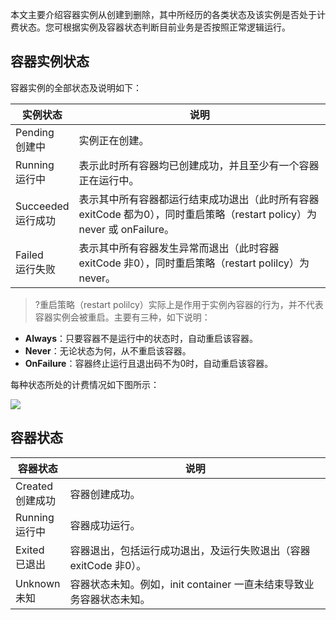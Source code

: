 
本文主要介绍容器实例从创建到删除，其中所经历的各类状态及该实例是否处于计费状态。您可根据实例及容器状态判断目前业务是否按照正常逻辑运行。

## 容器实例状态

容器实例的全部状态及说明如下：

| 实例状态 | 说明 | 
|----------------|---------|
| Pending<br>创建中| 实例正在创建。  |
| Running<br>运行中 | 表示此时所有容器均已创建成功，并且至少有一个容器正在运行中。  |
| Succeeded<br>运行成功 | 表示其中所有容器都运行结束成功退出（此时所有容器 exitCode 都为0），同时重启策略（restart policy）为 never 或 onFailure。  |
| Failed<br>运行失败 | 表示其中所有容器发生异常而退出（此时容器 exitCode 非0），同时重启策略（restart polilcy）为 never。  |

>?重启策略（restart polilcy）实际上是作用于实例內容器的行为，并不代表容器实例会被重启。主要有三种，如下说明：
- **Always**：只要容器不是运行中的状态时，自动重启该容器。
- **Never**：无论状态为何，从不重启该容器。
- **OnFailure**：容器终止运行且退出码不为0时，自动重启该容器。
 
每种状态所处的计费情况如下图所示：

![](https://main.qcloudimg.com/raw/057681f9bd16af19e1422f1b8a9c3725.png)

## 容器状态

| 容器状态 | 说明 | 
|---------|---------|
| Created<br>创建成功  | 容器创建成功。  |
| Running<br>运行中  | 容器成功运行。  |
| Exited<br>已退出  | 容器退出，包括运行成功退出，及运行失败退出（容器 exitCode 非0）。|
| Unknown<br>未知  | 容器状态未知。例如，init container 一直未结束导致业务容器状态未知。|
 
